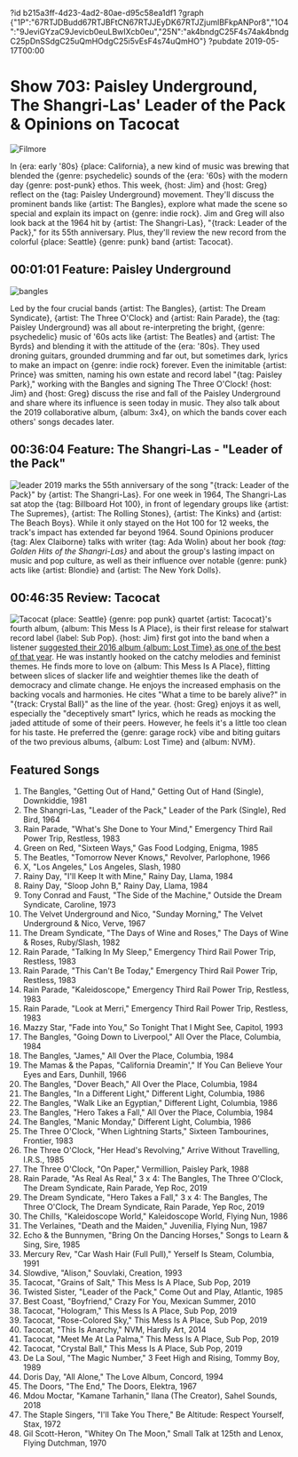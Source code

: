 ?id b215a3ff-4d23-4ad2-80ae-d95c58ea1df1
?graph {"1P":"67RTJDBudd67RTJBFtCN67RTJJEyDK67RTJZjumlBFkpANPor8","1O4":"9JeviGYzaC9Jevicb0euLBwIXcb0eu","25N":"ak4bndgC25F4s74ak4bndgC25pDnSSdgC25uQmHOdgC25i5vEsF4s74uQmHO"}
?pubdate 2019-05-17T00:00

# Show 703: Paisley Underground, The Shangri-Las' Leader of the Pack & Opinions on Tacocat

![Filmore](https://static.soundopinions.org/images/2019/filmore.jpg)

In {era: early '80s} {place: California}, a new kind of music was brewing that blended the {genre: psychedelic} sounds of the {era: '60s} with the modern day {genre: post-punk} ethos. This week, {host: Jim} and {host: Greg} reflect on the {tag: Paisley Underground} movement. They'll discuss the prominent bands like {artist: The Bangles}, explore what made the scene so special and explain its impact on {genre: indie rock}. Jim and Greg will also look back at the 1964 hit by {artist: The Shangri-Las}, "{track: Leader of the Pack}," for its 55th anniversary. Plus, they'll review the new record from the colorful {place: Seattle} {genre: punk} band {artist: Tacocat}.


## 00:01:01 Feature: Paisley Underground
![bangles](https://static.soundopinions.org/assets/703/1P0.jpg)

Led by the four crucial bands {artist: The Bangles}, {artist: The Dream Syndicate}, {artist: The Three O'Clock} and {artist: Rain Parade}, the {tag: Paisley Underground} was all about re-interpreting the bright, {genre: psychedelic} music of '60s acts like {artist: The Beatles} and {artist: The Byrds} and blending it with the attitude of the {era: '80s}. They used droning guitars, grounded drumming and far out, but sometimes dark, lyrics to make an impact on {genre: indie rock} forever. Even the inimitable {artist: Prince} was smitten, naming his own estate and record label "{tag: Paisley Park}," working with the Bangles and signing The Three O'Clock! {host: Jim} and {host: Greg} discuss the rise and fall of the Paisley Underground and share where its influence is seen today in music. They also talk about the 2019 collaborative album, {album: 3x4}, on which the bands cover each others' songs decades later.


## 00:36:04 Feature: The Shangri-Las - "Leader of the Pack"
![leader](https://static.soundopinions.org/assets/703/1O40.jpg)
2019 marks the 55th anniversary of the song "{track: Leader of the Pack}" by {artist: The Shangri-Las}. For one week in 1964, The Shangri-Las sat atop the {tag: Billboard Hot 100}, in front of legendary groups like {artist: The Supremes}, {artist: The Rolling Stones}, {artist: The Kinks} and {artist: The Beach Boys}. While it only stayed on the Hot 100 for 12 weeks, the track's impact has extended far beyond 1964. Sound Opinions producer {tag: Alex Claiborne} talks with writer {tag: Ada Wolin} about her book *{tag: Golden Hits of the Shangri-Las}* and about the group's lasting impact on music and pop culture, as well as their influence over notable {genre: punk} acts like {artist: Blondie} and {artist: The New York Dolls}.

## 00:46:35 Review: Tacocat
![Tacocat](https://static.soundopinions.org/assets/703/25N0.jpg) 
{place: Seattle} {genre: pop punk} quartet {artist: Tacocat}'s fourth album, {album: This Mess Is A Place}, is their first release for stalwart record label {label: Sub Pop}. {host: Jim} first got into the band when a listener [suggested their 2016 album {album: Lost Time} as one of the best of that year](https://www.soundopinions.org/show/553/). He was instantly hooked on the catchy melodies and feminist themes. He finds more to love on {album: This Mess Is A Place}, flitting between slices of slacker life and weightier themes like the death of democracy and climate change. He enjoys the increased emphasis on the backing vocals and harmonies. He cites "What a time to be barely alive?" in "{track: Crystal Ball}" as the line of the year. {host: Greg} enjoys it as well, especially the "deceptively smart" lyrics, which he reads as mocking the jaded attitude of some of their peers. However, he feels it's a little too clean for his taste. He preferred the {genre: garage rock} vibe and biting guitars of the two previous albums, {album: Lost Time} and {album: NVM}. 

## Featured Songs

1. The Bangles, "Getting Out of Hand," Getting Out of Hand (Single), Downkiddie, 1981
1. The Shangri-Las, "Leader of the Pack," Leader of the Park (Single), Red Bird, 1964
1. Rain Parade, "What's She Done to Your Mind," Emergency Third Rail Power Trip, Restless, 1983
1. Green on Red, "Sixteen Ways," Gas Food Lodging, Enigma, 1985
1. The Beatles, "Tomorrow Never Knows," Revolver, Parlophone, 1966
1. X, "Los Angeles," Los Angeles, Slash, 1980
1. Rainy Day, "I'll Keep It with Mine," Rainy Day, Llama, 1984
1. Rainy Day, "Sloop John B," Rainy Day, Llama, 1984
1. Tony Conrad and Faust, "The Side of the Machine," Outside the Dream Syndicate, Caroline, 1973
1. The Velvet Underground and Nico, "Sunday Morning," The Velvet Underground & Nico, Verve, 1967
1. The Dream Syndicate, "The Days of Wine and Roses," The Days of Wine & Roses, Ruby/Slash, 1982
1. Rain Parade, "Talking In My Sleep," Emergency Third Rail Power Trip, Restless, 1983
1. Rain Parade, "This Can't Be Today," Emergency Third Rail Power Trip, Restless, 1983
1. Rain Parade, "Kaleidoscope," Emergency Third Rail Power Trip, Restless, 1983
1. Rain Parade, "Look at Merri," Emergency Third Rail Power Trip, Restless, 1983
1. Mazzy Star, "Fade into You," So Tonight That I Might See, Capitol, 1993
1. The Bangles, "Going Down to Liverpool," All Over the Place, Columbia, 1984
1. The Bangles, "James," All Over the Place, Columbia, 1984
1. The Mamas & the Papas, "California Dreamin'," If You Can Believe Your Eyes and Ears, Dunhill, 1966
1. The Bangles, "Dover Beach," All Over the Place, Columbia, 1984
1. The Bangles, "In a Different Light," Different Light, Columbia, 1986
1. The Bangles, "Walk Like an Egyptian," Different Light, Columbia, 1986
1. The Bangles, "Hero Takes a Fall," All Over the Place, Columbia, 1984
1. The Bangles, "Manic Monday," Different Light, Columbia, 1986
1. The Three O'Clock, "When Lightning Starts," Sixteen Tambourines, Frontier, 1983
1. The Three O'Clock, "Her Head's Revolving," Arrive Without Travelling, I.R.S., 1985
1. The Three O'Clock, "On Paper," Vermillion, Paisley Park, 1988
1. Rain Parade, "As Real As Real," 3 x 4: The Bangles, The Three O'Clock, The Dream Syndicate, Rain Parade, Yep Roc, 2019
1. The Dream Syndicate, "Hero Takes a Fall," 3 x 4: The Bangles, The Three O'Clock, The Dream Syndicate, Rain Parade, Yep Roc, 2019
1. The Chills, "Kaleidoscope World," Kaleidoscope World, Flying Nun, 1986
1. The Verlaines, "Death and the Maiden," Juvenilia, Flying Nun, 1987
1. Echo & the Bunnymen, "Bring On the Dancing Horses," Songs to Learn & Sing, Sire, 1985
1. Mercury Rev, "Car Wash Hair (Full Pull)," Yerself Is Steam, Columbia, 1991
1. Slowdive, "Alison," Souvlaki, Creation, 1993
1. Tacocat, "Grains of Salt," This Mess Is A Place, Sub Pop, 2019
1. Twisted Sister, "Leader of the Pack," Come Out and Play, Atlantic, 1985
1. Best Coast, "Boyfriend," Crazy For You, Mexican Summer, 2010
1. Tacocat, "Hologram," This Mess Is A Place, Sub Pop, 2019
1. Tacocat, "Rose-Colored Sky," This Mess Is A Place, Sub Pop, 2019
1. Tacocat, "This Is Anarchy," NVM, Hardly Art, 2014
1. Tacocat, "Meet Me At La Palma," This Mess Is A Place, Sub Pop, 2019
1. Tacocat, "Crystal Ball," This Mess Is A Place, Sub Pop, 2019
1. De La Soul, "The Magic Number," 3 Feet High and Rising, Tommy Boy, 1989
1. Doris Day, "All Alone," The Love Album, Concord, 1994
1. The Doors, "The End," The Doors, Elektra, 1967
1. Mdou Moctar, "Kamane Tarhanin," Ilana (The Creator), Sahel Sounds, 2018
1. The Staple Singers, "I'll Take You There," Be Altitude: Respect Yourself, Stax, 1972
1. Gil Scott-Heron, "Whitey On The Moon," Small Talk at 125th and Lenox, Flying Dutchman, 1970